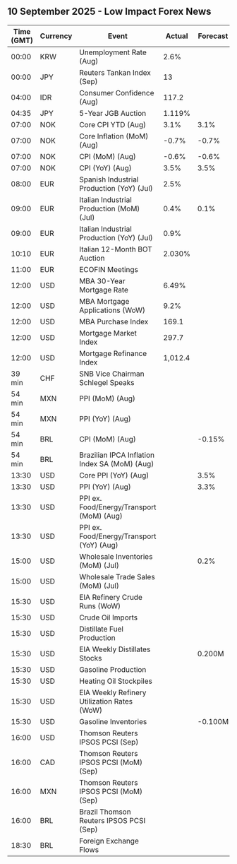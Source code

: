 ## 10 September 2025 - Low Impact Forex News

| Time (GMT) | Currency | Event | Actual | Forecast | Previous |
|------|----------|-------|--------|----------|----------|
| 00:00 | KRW | Unemployment Rate (Aug) | 2.6% |  | 2.5% |
| 00:00 | JPY | Reuters Tankan Index (Sep) | 13 |  | 9 |
| 04:00 | IDR | Consumer Confidence (Aug) | 117.2 |  | 118.1 |
| 04:35 | JPY | 5-Year JGB Auction | 1.119% |  | 1.056% |
| 07:00 | NOK | Core CPI YTD (Aug) | 3.1% | 3.1% | 3.1% |
| 07:00 | NOK | Core Inflation (MoM) (Aug) | -0.7% | -0.7% | 0.8% |
| 07:00 | NOK | CPI (MoM) (Aug) | -0.6% | -0.6% | 0.8% |
| 07:00 | NOK | CPI (YoY) (Aug) | 3.5% | 3.5% | 3.3% |
| 08:00 | EUR | Spanish Industrial Production (YoY) (Jul) | 2.5% |  | 1.9% |
| 09:00 | EUR | Italian Industrial Production (MoM) (Jul) | 0.4% | 0.1% | 0.2% |
| 09:00 | EUR | Italian Industrial Production (YoY) (Jul) | 0.9% |  | -0.7% |
| 10:10 | EUR | Italian 12-Month BOT Auction | 2.030% |  | 2.012% |
| 11:00 | EUR | ECOFIN Meetings |  |  |  |
| 12:00 | USD | MBA 30-Year Mortgage Rate | 6.49% |  | 6.64% |
| 12:00 | USD | MBA Mortgage Applications (WoW) | 9.2% |  | -1.2% |
| 12:00 | USD | MBA Purchase Index | 169.1 |  | 158.7 |
| 12:00 | USD | Mortgage Market Index | 297.7 |  | 272.5 |
| 12:00 | USD | Mortgage Refinance Index | 1,012.4 |  | 902.5 |
| 39 min | CHF | SNB Vice Chairman Schlegel Speaks |  |  |  |
| 54 min | MXN | PPI (MoM) (Aug) |  |  | -0.50% |
| 54 min | MXN | PPI (YoY) (Aug) |  |  | 3.80% |
| 54 min | BRL | CPI (MoM) (Aug) |  | -0.15% | 0.26% |
| 54 min | BRL | Brazilian IPCA Inflation Index SA (MoM) (Aug) |  |  | 0.35% |
| 13:30 | USD | Core PPI (YoY) (Aug) |  | 3.5% | 3.7% |
| 13:30 | USD | PPI (YoY) (Aug) |  | 3.3% | 3.3% |
| 13:30 | USD | PPI ex. Food/Energy/Transport (MoM) (Aug) |  |  | 0.6% |
| 13:30 | USD | PPI ex. Food/Energy/Transport (YoY) (Aug) |  |  | 2.8% |
| 15:00 | USD | Wholesale Inventories (MoM) (Jul) |  | 0.2% | 0.1% |
| 15:00 | USD | Wholesale Trade Sales (MoM) (Jul) |  |  | 0.3% |
| 15:30 | USD | EIA Refinery Crude Runs (WoW) |  |  | -0.011M |
| 15:30 | USD | Crude Oil Imports |  |  | 0.434M |
| 15:30 | USD | Distillate Fuel Production |  |  | 0.036M |
| 15:30 | USD | EIA Weekly Distillates Stocks |  | 0.200M | 1.681M |
| 15:30 | USD | Gasoline Production |  |  | -0.109M |
| 15:30 | USD | Heating Oil Stockpiles |  |  | 0.557M |
| 15:30 | USD | EIA Weekly Refinery Utilization Rates (WoW) |  |  | -0.3% |
| 15:30 | USD | Gasoline Inventories |  | -0.100M | -3.795M |
| 16:00 | USD | Thomson Reuters IPSOS PCSI (Sep) |  |  | 53.43 |
| 16:00 | CAD | Thomson Reuters IPSOS PCSI (MoM) (Sep) |  |  | 47.70 |
| 16:00 | MXN | Thomson Reuters IPSOS PCSI (MoM) (Sep) |  |  | 53.15 |
| 16:00 | BRL | Brazil Thomson Reuters IPSOS PCSI (Sep) |  |  | 51.04 |
| 18:30 | BRL | Foreign Exchange Flows |  |  | -0.231B |
